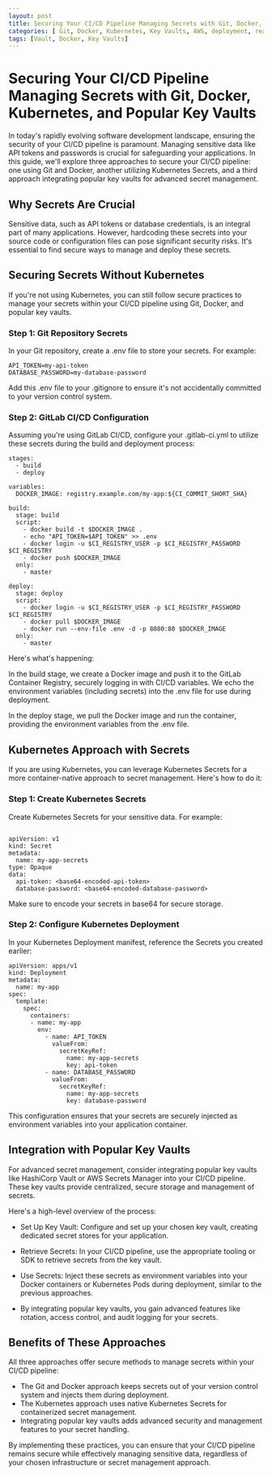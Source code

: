```yaml
---
layout: post
title: Securing Your CI/CD Pipeline Managing Secrets with Git, Docker, Kubernetes, and Popular Key Vaults
categories: [ Git, Docker, Kubernetes, Key Vaults, AWS, deployment, react,Docker]
tags: [Vault, Docker, Key Vaults]
---
```


# Securing Your CI/CD Pipeline Managing Secrets with Git, Docker, Kubernetes, and Popular Key Vaults

In today's rapidly evolving software development landscape, ensuring the security of your CI/CD pipeline is paramount. Managing sensitive data like API tokens and passwords is crucial for safeguarding your applications. In this guide, we'll explore three approaches to secure your CI/CD pipeline: one using Git and Docker, another utilizing Kubernetes Secrets, and a third approach integrating popular key vaults for advanced secret management.

## Why Secrets Are Crucial

Sensitive data, such as API tokens or database credentials, is an integral part of many applications. However, hardcoding these secrets into your source code or configuration files can pose significant security risks. It's essential to find secure ways to manage and deploy these secrets.

## Securing Secrets Without Kubernetes
If you're not using Kubernetes, you can still follow secure practices to manage your secrets within your CI/CD pipeline using Git, Docker, and popular key vaults.

### Step 1: Git Repository Secrets

In your Git repository, create a .env file to store your secrets. For example:

```
API_TOKEN=my-api-token
DATABASE_PASSWORD=my-database-password

```
Add this .env file to your .gitignore to ensure it's not accidentally committed to your version control system.

### Step 2: GitLab CI/CD Configuration

Assuming you're using GitLab CI/CD, configure your .gitlab-ci.yml to utilize these secrets during the build and deployment process:
```
stages:
  - build
  - deploy

variables:
  DOCKER_IMAGE: registry.example.com/my-app:${CI_COMMIT_SHORT_SHA}

build:
  stage: build
  script:
    - docker build -t $DOCKER_IMAGE .
    - echo "API_TOKEN=$API_TOKEN" >> .env
    - docker login -u $CI_REGISTRY_USER -p $CI_REGISTRY_PASSWORD $CI_REGISTRY
    - docker push $DOCKER_IMAGE
  only:
    - master

deploy:
  stage: deploy
  script:
    - docker login -u $CI_REGISTRY_USER -p $CI_REGISTRY_PASSWORD $CI_REGISTRY
    - docker pull $DOCKER_IMAGE
    - docker run --env-file .env -d -p 8080:80 $DOCKER_IMAGE
  only:
    - master

```    
Here's what's happening:

In the build stage, we create a Docker image and push it to the GitLab Container Registry, securely logging in with CI/CD variables.
We echo the environment variables (including secrets) into the .env file for use during deployment.

In the deploy stage, we pull the Docker image and run the container, providing the environment variables from the .env file.


## Kubernetes Approach with Secrets

If you are using Kubernetes, you can leverage Kubernetes Secrets for a more container-native approach to secret management. Here's how to do it:

### Step 1: Create Kubernetes Secrets

Create Kubernetes Secrets for your sensitive data. For example:


```

apiVersion: v1
kind: Secret
metadata:
  name: my-app-secrets
type: Opaque
data:
  api-token: <base64-encoded-api-token>
  database-password: <base64-encoded-database-password>

```
Make sure to encode your secrets in base64 for secure storage.


### Step 2: Configure Kubernetes Deployment

In your Kubernetes Deployment manifest, reference the Secrets you created earlier:

```
apiVersion: apps/v1
kind: Deployment
metadata:
  name: my-app
spec:
  template:
    spec:
      containers:
      - name: my-app
        env:
          - name: API_TOKEN
            valueFrom:
              secretKeyRef:
                name: my-app-secrets
                key: api-token
          - name: DATABASE_PASSWORD
            valueFrom:
              secretKeyRef:
                name: my-app-secrets
                key: database-password

```
This configuration ensures that your secrets are securely injected as environment variables into your application container.

## Integration with Popular Key Vaults

For advanced secret management, consider integrating popular key vaults like HashiCorp Vault or AWS Secrets Manager into your CI/CD pipeline. These key vaults provide centralized, secure storage and management of secrets.

Here's a high-level overview of the process:

- Set Up Key Vault: Configure and set up your chosen key vault, creating dedicated secret stores for your application.

- Retrieve Secrets: In your CI/CD pipeline, use the appropriate tooling or SDK to retrieve secrets from the key vault.

- Use Secrets: Inject these secrets as environment variables into your Docker containers or Kubernetes Pods during deployment, similar to the previous approaches.

- By integrating popular key vaults, you gain advanced features like rotation, access control, and audit logging for your secrets.

## Benefits of These Approaches
All three approaches offer secure methods to manage secrets within your CI/CD pipeline:

- The Git and Docker approach keeps secrets out of your version control system and injects them during deployment.
- The Kubernetes approach uses native Kubernetes Secrets for containerized secret management.
- Integrating popular key vaults adds advanced security and management features to your secret handling.

By implementing these practices, you can ensure that your CI/CD pipeline remains secure while effectively managing sensitive data, regardless of your chosen infrastructure or secret management approach.